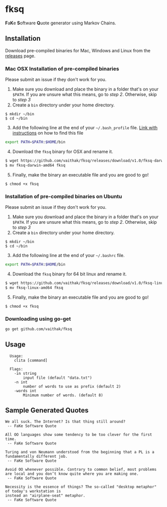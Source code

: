 # fksq  

**F**a**K**e **S**oftware **Q**uote generator using Markov Chains.  

## Installation

Download pre-compiled binaries for Mac, Windows and Linux from the [releases](https://github.com/vaithak/fksq/releases) page.  

### Mac OSX Installation of pre-compiled binaries
Please submit an issue if they don't work for you.  

1. Make sure you download and place the binary in a folder that's on your `$PATH`.  If you are unsure what this means, go to *step 2*. Otherwise, skip to *step 3*  
2. Create a `bin` directory under your home directory.  
```
$ mkdir ~/bin
$ cd ~/bin
```   
3. Add the following line at the end of your `~/.bash_profile` file.  [Link with instructions](https://natelandau.com/my-mac-osx-bash_profile/) on how to find this file  
```sh
export PATH=$PATH:$HOME/bin
```  

4. Download the `fksq` binary for OSX and rename it.  
```sh
$ wget https://github.com/vaithak/fksq/releases/download/v1.0/fksq-darwin-amd64  
$ mv fksq-darwin-amd64 fksq
```
5. Finally, make the binary an executable file and you are good to go!
```
$ chmod +x fksq
```  

### Installation of pre-compiled binaries on Ubuntu 
Please submit an issue if they don't work for you.  

1. Make sure you download and place the binary in a folder that's on your `$PATH`.  If you are unsure what this means, go to *step 2*. Otherwise, skip to *step 3*  
2. Create a `bin` directory under your home directory.  
```
$ mkdir ~/bin
$ cd ~/bin
```   
3. Add the following line at the end of your `~/.bashrc` file.  
```sh
export PATH=$PATH:$HOME/bin
```  

4. Download the `fksq` binary for 64 bit linux and rename it.  
```sh
$ wget https://github.com/vaithak/fksq/releases/download/v1.0/fksq-linux-amd64  
$ mv fksq-linux-amd64 fksq
```
5. Finally, make the binary an executable file and you are good to go!
```
$ chmod +x fksq
```  

### Downloading using go-get
```sh
go get github.com/vaithak/fksq  
```  

## Usage

```
  Usage:
    clita [command]
  
  Flags: 
    -in string
      	input file (default "data.txt")
    -n int
      	number of words to use as prefix (default 2)
    -words int
      	Minimum number of words. (default 8)
```  

## Sample Generated Quotes

```
We all suck. The Internet? Is that thing still around?
 -- FaKe Software Quote 
 
All OO languages show some tendency to be too clever for the first time.
 -- FaKe Software Quote 
 
Turing and von Neumann understood from the beginning that a PL is a fundamentally different job.
 -- FaKe Software Quote  
 
Avoid OO whenever possible. Contrary to common belief, most problems are local and you don’t know quite where you are making one.
 -- FaKe Software Quote 
 
Necessity is the essence of things? The so-called "desktop metaphor" of today's workstation is  
instead an "airplane-seat" metaphor.
 -- FaKe Software Quote

```
